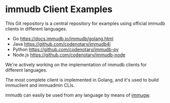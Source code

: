 # immudb Client Examples

This Git repository is a central repository for examples using official immudb clients in different languages.

- Go https://docs.immudb.io/immudb/golang.html
- Java https://github.com/codenotary/immudb4j
- Python https://github.com/codenotary/immudb-py
- Node.js https://github.com/codenotary/immudb-node

We're actively working on the implementation of immudb clients for different languages.

The most complete client is implemented in Golang, and it's used to build immuclient and immuadmin CLIs.


immudb can easily be used from any language by means of [immugw].

[immugw]: https://immudb.io/docs/immugw/
